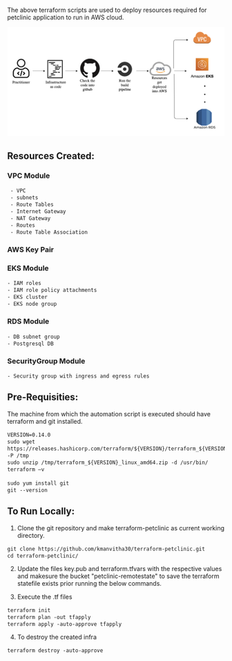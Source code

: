 The above terraform scripts are used to deploy resources required for petclinic application to run in AWS cloud.

![alt text](https://github.com/kmanvitha30/terraform-petclinic/blob/master/terraform_pipeline.png)

## Resources Created:
### VPC Module
```
 - VPC
 - subnets
 - Route Tables
 - Internet Gateway
 - NAT Gateway
 - Routes
 - Route Table Association
```
### AWS Key Pair


### EKS Module
```
- IAM roles
- IAM role policy attachments
- EKS cluster
- EKS node group
```

### RDS Module
```
- DB subnet group
- Postgresql DB
```

### SecurityGroup Module
```
- Security group with ingress and egress rules
```

## Pre-Requisities:
The machine from which the automation script is executed should have terraform and git installed.
```
VERSION=0.14.0
sudo wget https://releases.hashicorp.com/terraform/${VERSION}/terraform_${VERSION}_linux_amd64.zip -P /tmp
sudo unzip /tmp/terraform_${VERSION}_linux_amd64.zip -d /usr/bin/
terraform –v

sudo yum install git
git --version
```

## To Run Locally:
1. Clone the git repository and make terraform-petclinic as current working directory.
```
git clone https://github.com/kmanvitha30/terraform-petclinic.git
cd terraform-petclinic/
```

2. Update the files key.pub and terraform.tfvars with the respective values and makesure the bucket "petclinic-remotestate" to save the terraform statefile exists prior running the below commands. 

3. Execute the .tf files
```
terraform init
terraform plan -out tfapply
terraform apply -auto-approve tfapply
```

4. To destroy the created infra
```
terraform destroy -auto-approve
```


